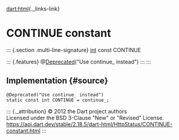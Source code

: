 [dart:html](../../dart-html/dart-html-library){._links-link}

CONTINUE constant
=================

::: {.section .multi-line-signature}
[int](../../dart-core/int-class) const CONTINUE

::: {.features}
@[Deprecated](../../dart-core/deprecated-class)(\"Use continue\_
instead\")
:::
:::

Implementation {#source}
--------------

``` {.language-dart data-language="dart"}
@Deprecated("Use continue_ instead")
static const int CONTINUE = continue_;
```

::: {._attribution}
© 2012 the Dart project authors\
Licensed under the BSD 3-Clause \"New\" or \"Revised\" License.\
<https://api.dart.dev/stable/2.18.5/dart-html/HttpStatus/CONTINUE-constant.html>
:::
